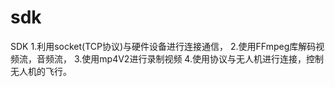 # sdk
SDK
1.利用socket(TCP协议)与硬件设备进行连接通信，
2.使用FFmpeg库解码视频流，音频流，
3.使用mp4V2进行录制视频
4.使用协议与无人机进行连接，控制无人机的飞行。
